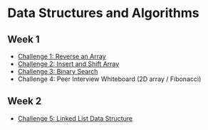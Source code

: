 # Data Structures and Algorithms

## Week 1

* [Challenge 1: Reverse an Array](./readmes/arrayreverse.md)
* [Challenge 2: Insert and Shift Array](../readmes/arrayshift.md)
* [Challenge 3: Binary Search](../readmes/binarysearch.md)
* Challenge 4: Peer Interview Whiteboard (2D array / Fibonacci)

## Week 2

* [Challenge 5: Linked List Data Structure](../readmes/linkedlist.md)

